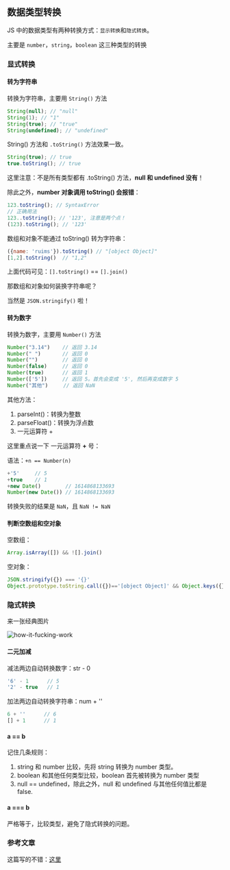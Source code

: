 ## 数据类型转换

JS 中的数据类型有两种转换方式：`显示转换`和`隐式转换`。

主要是 `number`，`string`，`boolean` 这三种类型的转换

### 显式转换

#### 转为字符串

转换为字符串，主要用 `String()` 方法

```js
String(null); // "null"
String(1); // "1"
String(true); // "true"
String(undefined); // "undefined"
```

String() 方法和 `.toString()` 方法效果一致。

```js
String(true); // true
true.toString(); // true
```

这里注意：不是所有类型都有 .toString() 方法，**null 和 undefined 没有**！

除此之外，**number 对象调用 toString() 会报错**：

```js
123.toString(); // SyntaxError
// 正确用法
123..toString(); // '123', 注意是两个点！
(123).toString(); // '123'
```

数组和对象不能通过 toString() 转为字符串：

```js
({name: 'ruims'}).toString() // "[object Object]"
[1,2].toString()  // "1,2"
```

上面代码可见：`[].toString()` == `[].join()`

那数组和对象如何装换字符串呢？

当然是 `JSON.stringify()` 啦！

#### 转为数字

转换为数字，主要用 `Number()` 方法

```js
Number("3.14")    // 返回 3.14
Number(" ")       // 返回 0
Number("")        // 返回 0
Number(false)     // 返回 0
Number(true)      // 返回 1
Number(['5'])     // 返回 5。首先会变成 '5', 然后再变成数字 5
Number("其他")     // 返回 NaN
```

其他方法：

1. parseInt()：转换为整数
2. parseFloat()：转换为浮点数
3. 一元运算符 +

这里重点说一下 一元运算符 **+** 号：

语法：`+n == Number(n)`

```js
+'5'     // 5
+true    // 1
+new Date()        // 1614868133693
Number(new Date()) // 1614868133693
```

转换失败的结果是 `NaN`，且 `NaN != NaN`


#### 判断空数组和空对象

空数组：

```js
Array.isArray([]) && ![].join()
```

空对象：

```js
JSON.stringify({}) === '{}'
Object.prototype.toString.call({})=='[object Object]' && Object.keys({}).length === 0
```

### 隐式转换

来一张经典图片

![how-it-fucking-work](https://i.imgur.com/xgE7zB8.png)

#### 二元加减

减法两边自动转换数字：str - 0

```js
'6' - 1      // 5
'2' - true   // 1
```

加法两边自动转换字符串：num + ''

```js
6 + ''      // 6
[] + 1      // 1
```

#### a == b

记住几条规则：

1. string 和 number 比较，先将 string 转换为 number 类型。
2. boolean 和其他任何类型比较，boolean 首先被转换为 number 类型
3. null == undefined，除此之外，null 和 undefined 与其他任何值比都是 false.

#### a === b

严格等于，比较类型，避免了隐式转换的问题。

### 参考文章

这篇写的不错：[这里](https://chinese.freecodecamp.org/news/javascript-implicit-type-conversion/)